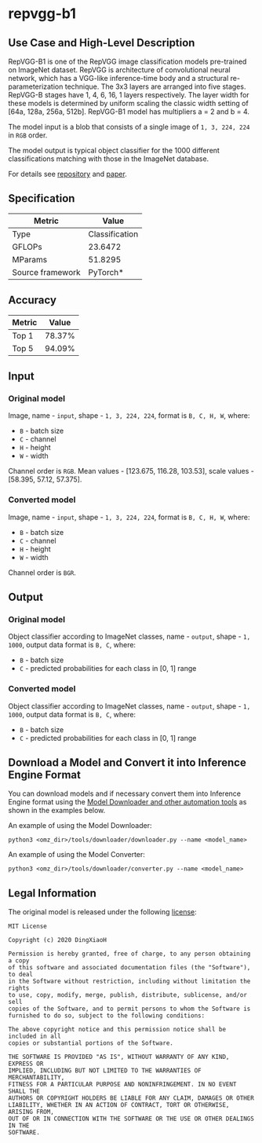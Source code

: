 # repvgg-b1

## Use Case and High-Level Description

RepVGG-B1 is one of the RepVGG image classification models pre-trained on ImageNet dataset. RepVGG is architecture of convolutional neural network, which has a VGG-like inference-time body and a structural re-parameterization technique. The 3x3 layers are arranged into five stages. RepVGG-B stages have 1, 4, 6, 16, 1 layers respectively. The layer width for these models is determined by uniform scaling the classic width setting of [64a, 128a, 256a, 512b]. RepVGG-B1 model has multipliers a = 2 and b = 4.

The model input is a blob that consists of a single image of `1, 3, 224, 224` in `RGB` order.

The model output is typical object classifier for the 1000 different classifications matching with those in the ImageNet database.

For details see [repository](https://github.com/DingXiaoH/RepVGG) and [paper](https://arxiv.org/abs/2101.03697).

## Specification

| Metric           | Value          |
| ---------------- | -------------- |
| Type             | Classification |
| GFLOPs           | 23.6472        |
| MParams          | 51.8295        |
| Source framework | PyTorch\*      |

## Accuracy

| Metric | Value  |
| ------ | ------ |
| Top 1  | 78.37% |
| Top 5  | 94.09% |

## Input

### Original model

Image, name - `input`,  shape - `1, 3, 224, 224`, format is `B, C, H, W`, where:

- `B` - batch size
- `C` - channel
- `H` - height
- `W` - width

Channel order is `RGB`.
Mean values - [123.675, 116.28, 103.53], scale values - [58.395, 57.12, 57.375].

### Converted model

Image, name - `input`,  shape - `1, 3, 224, 224`, format is `B, C, H, W`, where:

- `B` - batch size
- `C` - channel
- `H` - height
- `W` - width

Channel order is `BGR`.

## Output

### Original model

Object classifier according to ImageNet classes, name - `output`,  shape - `1, 1000`, output data format is `B, C`, where:

- `B` - batch size
- `C` - predicted probabilities for each class in [0, 1] range

### Converted model

Object classifier according to ImageNet classes, name - `output`,  shape - `1, 1000`, output data format is `B, C`, where:

- `B` - batch size
- `C` - predicted probabilities for each class in [0, 1] range

## Download a Model and Convert it into Inference Engine Format

You can download models and if necessary convert them into Inference Engine format using the [Model Downloader and other automation tools](../../../tools/downloader/README.md) as shown in the examples below.

An example of using the Model Downloader:
```
python3 <omz_dir>/tools/downloader/downloader.py --name <model_name>
```

An example of using the Model Converter:
```
python3 <omz_dir>/tools/downloader/converter.py --name <model_name>
```

## Legal Information

The original model is released under the following [license](https://raw.githubusercontent.com/DingXiaoH/RepVGG/main/LICENSE):

```
MIT License

Copyright (c) 2020 DingXiaoH

Permission is hereby granted, free of charge, to any person obtaining a copy
of this software and associated documentation files (the "Software"), to deal
in the Software without restriction, including without limitation the rights
to use, copy, modify, merge, publish, distribute, sublicense, and/or sell
copies of the Software, and to permit persons to whom the Software is
furnished to do so, subject to the following conditions:

The above copyright notice and this permission notice shall be included in all
copies or substantial portions of the Software.

THE SOFTWARE IS PROVIDED "AS IS", WITHOUT WARRANTY OF ANY KIND, EXPRESS OR
IMPLIED, INCLUDING BUT NOT LIMITED TO THE WARRANTIES OF MERCHANTABILITY,
FITNESS FOR A PARTICULAR PURPOSE AND NONINFRINGEMENT. IN NO EVENT SHALL THE
AUTHORS OR COPYRIGHT HOLDERS BE LIABLE FOR ANY CLAIM, DAMAGES OR OTHER
LIABILITY, WHETHER IN AN ACTION OF CONTRACT, TORT OR OTHERWISE, ARISING FROM,
OUT OF OR IN CONNECTION WITH THE SOFTWARE OR THE USE OR OTHER DEALINGS IN THE
SOFTWARE.
```
